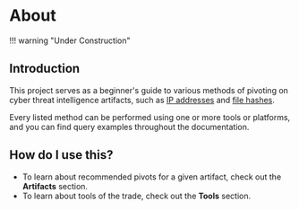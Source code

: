 # About

!!! warning "Under Construction"

## Introduction

This project serves as a beginner's guide to various methods of pivoting on cyber threat intelligence artifacts, such as [IP addresses](/artifacts/ip-address) and [file hashes](/artifacts/hash).

Every listed method can be performed using one or more tools or platforms, and you can find query examples throughout the documentation.

## How do I use this?

* To learn about recommended pivots for a given artifact, check out the **Artifacts** section.
* To learn about tools of the trade, check out the **Tools** section.